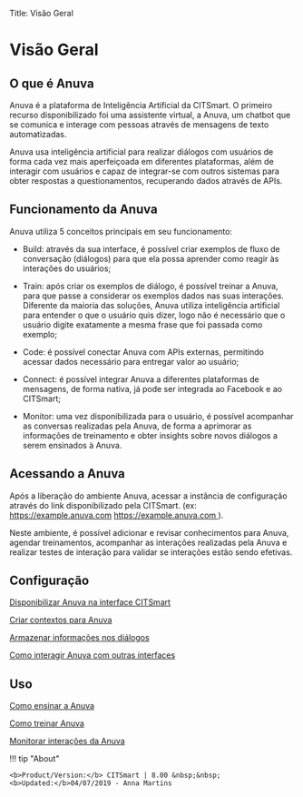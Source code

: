 Title: Visão Geral
# Visão Geral

## O que é Anuva

Anuva é a plataforma de Inteligência Artificial da CITSmart. O primeiro recurso disponibilizado foi uma assistente virtual, a Anuva, um chatbot que se comunica e interage com pessoas através de mensagens de texto automatizadas. 

Anuva usa inteligência artificial para realizar diálogos com usuários de forma cada vez mais aperfeiçoada em diferentes plataformas, além de interagir com usuários e capaz de integrar-se com outros sistemas para obter respostas a questionamentos, recuperando dados através de APIs.

## Funcionamento da Anuva

Anuva utiliza 5 conceitos principais em seu funcionamento:

 - Build: através da sua interface, é possível criar exemplos de fluxo de conversação (diálogos) para que ela possa aprender como reagir às interações do usuários;
 
 - Train: após criar os exemplos de diálogo, é possível treinar a Anuva, para que passe a considerar os exemplos dados nas suas interações. Diferente da maioria das soluções, Anuva utiliza inteligência artificial para entender o que o usuário quis dizer, logo não é necessário que o usuário digite exatamente a mesma frase que foi passada como exemplo;
 
 - Code: é possível conectar Anuva com APIs externas, permitindo acessar dados necessário para entregar valor ao usuário;
 
 - Connect: é possível integrar Anuva a diferentes plataformas de mensagens, de forma nativa, já pode ser integrada ao Facebook e ao CITSmart;
 
 - Monitor: uma vez disponibilizada para o usuário, é possível acompanhar as conversas realizadas pela Anuva, de forma a aprimorar as informações de treinamento e obter insights sobre novos diálogos a serem ensinados à Anuva. 

## Acessando a Anuva

Após a liberação do ambiente Anuva, acessar a instância de configuração através do link disponibilizado pela CITSmart. (ex: https://example.anuva.com [https://example.anuva.com ](#)).


Neste ambiente, é possível adicionar e revisar conhecimentos para Anuva, agendar treinamentos, acompanhar as interações realizadas pela Anuva e realizar testes de interação para validar se interações estão sendo efetivas.


## Configuração

[Disponibilizar Anuva na interface CITSmart](/pt-br/anuva/configuration/anuva-citsmart.html)

[Criar contextos para Anuva](/pt-br/anuva/configuration/context-anuva.html)

[Armazenar informações nos diálogos](/pt-br/anuva/configuration/store-dialog-anuva.html)

[Como interagir Anuva com outras interfaces](/pt-br/anuva/configuration/interact-anuva.html)

## Uso

[Como ensinar a Anuva](/pt-br/anuva/use/teach-anuva.html)

[Como treinar Anuva](/pt-br/anuva/use/trainning-anuva.html)

[Monitorar interações da Anuva](/pt-br/anuva/use/monitoring-anuva.html)



!!! tip "About"

    <b>Product/Version:</b> CITSmart | 8.00 &nbsp;&nbsp;
    <b>Updated:</b>04/07/2019 - Anna Martins

